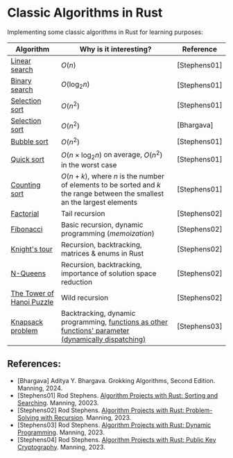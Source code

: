# Classic Algorithms in Rust

Implementing some classic algorithms in Rust for learning purposes:

| Algorithm                                                                                                                                        | Why is it interesting?         |   Reference  |
|--------------------------------------------------------------------------------------------------------------------------------------------------|--------------------------------|--------------|
| [Linear search](https://github.com/rheradio/classic-algorithms-in-rust/blob/main/sort_and_search/src/search/linear_search.rs)                    | $O(n)$                         | [Stephens01] |
| [Binary search](https://github.com/rheradio/classic-algorithms-in-rust/blob/main/sort_and_search/src/search/binary_search.rs)                    | $O(\mathrm{log}_2 n)$          | [Stephens01] |
[Selection sort](https://github.com/rheradio/classic-algorithms-in-rust/blob/main/sort_and_search/src/sort/selection_sort.rs)                      | $O(n^2)$                         | [Stephens01] |        
| [Selection sort](https://github.com/rheradio/classic-algorithms-in-rust/blob/main/sort_and_search/src/sort/selection_sort.rs)                    | $O(n^2)$                       | [Bhargava]   |
| [Bubble sort](https://github.com/rheradio/classic-algorithms-in-rust/blob/main/sort_and_search/src/sort/bubble_sort.rs)                          | $O(n^2)$                       | [Stephens01] |
| [Quick sort](https://github.com/rheradio/classic-algorithms-in-rust/blob/main/sort_and_search/src/sort/quick_sort.rs)                            | $O(n \times \mathrm{log}_2 n)$ on average, $O(n^2)$ in the worst case | [Stephens01] |
| [Counting sort](https://github.com/rheradio/classic-algorithms-in-rust/blob/main/sort_and_search/src/sort/counting_sort.rs)                      | $O(n + k)$, where $n$ is the number of elements to be sorted and $k$ the range between the smallest an the largest elements | [Stephens01] |                  
| [Factorial](https://github.com/rheradio/classic-algorithms-in-rust/tree/main/recursion/src/factorial)                                            | Tail recursion                | [Stephens02] |                  
| [Fibonacci](https://github.com/rheradio/classic-algorithms-in-rust/tree/main/recursion/src/fibonacci)                                            | Basic recursion, dynamic programming (*memoization*) | [Stephens02] |                   
| [Knight's tour](https://github.com/rheradio/classic-algorithms-in-rust/blob/main/recursion/src/knights_tour/knights_tour.rs)                     | Recursion, backtracking, matrices & enums in Rust | [Stephens02] | 
| [N-Queens](https://github.com/rheradio/classic-algorithms-in-rust/tree/main/recursion/src/n_queens)                                              | Recursion, backtracking, importance of solution space reduction | [Stephens02] | 
| [The Tower of Hanoi Puzzle](https://github.com/rheradio/classic-algorithms-in-rust/blob/main/recursion/src/hanoi_tower/hanoi_tower.rs)           | Wild recursion | [Stephens02] |
| [Knapsack problem](https://github.com/rheradio/classic-algorithms-in-rust/tree/main/knapsack/src)           | Backtracking, dynamic programming, [functions as other functions' parameter (dynamically dispatching)](https://github.com/rheradio/classic-algorithms-in-rust/blob/c24bbc6b9b9b3fbdc3a4d6706af0356d2cb07c0d/knapsack/src/main.rs#L10) | [Stephens03] |

## References: 

+ [Bhargava] Aditya Y. Bhargava. Grokking Algorithms, Second Edition. Manning, 2024.
+ [Stephens01] Rod Stephens. [Algorithm Projects with Rust: Sorting and Searching](https://www.manning.com/liveproject/sorting-and-searching-rust). Manning, 20023.
+ [Stephens02] Rod Stephens. [Algorithm Projects with Rust: Problem-Solving with Recursion](https://www.manning.com/liveproject/problem-solving-with-recursion-rust). Manning, 2023.
+ [Stephens03] Rod Stephens. [Algorithm Projects with Rust: Dynamic Programming](https://www.manning.com/liveproject/dynamic-programming-rust). Manning, 2023.
+ [Stephens04] Rod Stephens. [Algorithm Projects with Rust: Public Key Cryptography](https://www.manning.com/liveproject/public-key-cryptography-rust). Manning, 2023.
